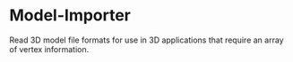 # Model-Importer

Read 3D model file formats for use in 3D applications that require an array of vertex information.
